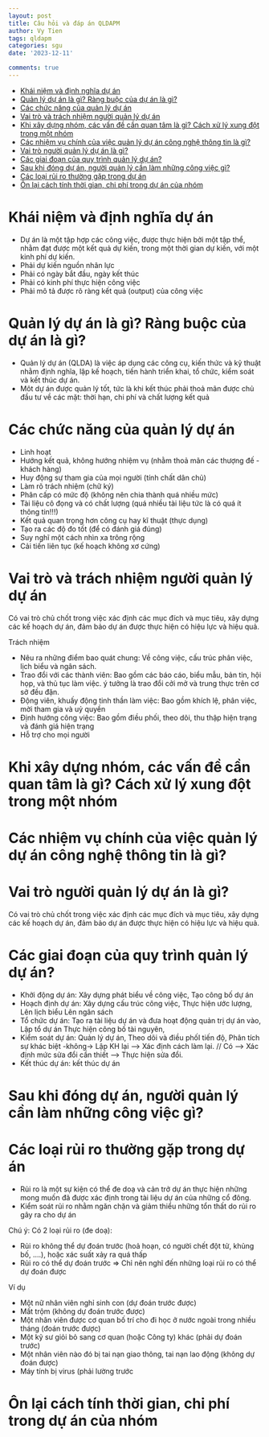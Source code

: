 ```yaml
---
layout: post
title: Câu hỏi và đáp án QLDAPM
author: Vy Tien
tags: qldapm
categories: sgu
date: '2023-12-11'

comments: true
---
```



<ul>
<li><a href="#khái-niệm-và-định-nghĩa-dự-án">Khái niệm và định nghĩa dự án</a></li>
<li><a href="#quản-lý-dự-án-là-gì-ràng-buộc-của-dự-án-là-gì">Quản lý dự án là gì? Ràng buộc của dự án là gì?</a></li>
<li><a href="#các-chức-năng-của-quản-lý-dự-án">Các chức năng của quản lý dự án</a></li>
<li><a href="#vai-trò-và-trách-nhiệm-người-quản-lý-dự-án">Vai trò và trách nhiệm người quản lý dự án</a></li>
<li><a href="#khi-xây-dựng-nhóm-các-vấn-đề-cần-quan-tâm-là-gì-cách-xử-lý-xung-đột-trong-một-nhóm">Khi xây dựng nhóm, các vấn đề cần quan tâm là gì? Cách xử lý xung đột trong một nhóm</a></li>
<li><a href="#các-nhiệm-vụ-chính-của-việc-quản-lý-dự-án-công-nghệ-thông-tin-là-gì">Các nhiệm vụ chính của việc quản lý dự án công nghệ thông tin là gì?</a></li>
<li><a href="#vai-trò-người-quản-lý-dự-án-là-gì">Vai trò người quản lý dự án là gì?</a></li>
<li><a href="#các-giai-đoạn-của-quy-trình-quản-lý-dự-án">Các giai đoạn của quy trình quản lý dự án?</a></li>
<li><a href="#sau-khi-đóng-dự-án-người-quản-lý-cần-làm-những-công-việc-gì">Sau khi đóng dự án, người quản lý cần làm những công việc gì?</a></li>
<li><a href="#các-loại-rủi-ro-thường-gặp-trong-dự-án">Các loại rủi ro thường gặp trong dự án</a></li>
<li><a href="#ôn-lại-cách-tính-thời-gian-chi-phí-trong-dự-án-của-nhóm">Ôn lại cách tính thời gian, chi phí trong dự án của nhóm</a></li>
</ul>


# Khái niệm và định nghĩa dự án

- Dự án là một tập hợp các công việc, được thực hiện bởi một tập thể, nhằm đạt được một kết quả dự kiến, trong một thời gian dự kiến, với một kinh phí dự kiến. 
- Phải dự kiến nguồn nhân lực 
- Phải có ngày bắt đầu, ngày kết thúc 
- Phải có kinh phí thực hiện công việc
-  Phải mô tả được rõ ràng kết quả (output) của công việc

# Quản lý dự án là gì? Ràng buộc của dự án là gì?

- Quản lý dự án (QLDA) là việc áp dụng các công cụ, kiến thức và kỹ thuật nhằm định nghĩa, lập kế hoạch, tiến hành triển khai, tổ chức, kiểm soát và kết thúc dự án. 
- Môt dự án được quản lý tốt, tức là khi kết thúc phải thoả mãn được chủ đầu tư về các mặt: thời hạn, chi phí và chất lượng kết quả

# Các chức năng của quản lý dự án

- Linh hoạt
- Hướng kết quả, không hướng nhiệm vụ (nhằm
thoả mãn các thượng đế - khách hàng)
- Huy động sự tham gia của mọi người (tính chất
dân chủ)
- Làm rõ trách nhiệm (chữ ký)
- Phân cấp có mức độ (không nên chia thành quá nhiều mức)
- Tài liệu cô đọng và có chất lượng (quá nhiều tài liệu tức là có quá ít thông tin!!!)
- Kết quả quan trọng hơn công cụ hay kĩ thuật  (thực dụng)
- Tạo ra các độ đo tốt (để có đánh giá đúng)
- Suy nghĩ một cách nhìn xa trông rộng
- Cải tiến liên tục (kế hoạch không xơ cứng)

# Vai trò và trách nhiệm người quản lý dự án

Có vai trò chủ chốt trong việc xác định các mục đích và mục tiêu, xây dựng các kế hoạch dự án, đảm bảo dự án được thực hiện có hiệu lực và hiệu quả.

Trách nhiệm
- Nêu ra những điểm bao quát chung: Về công việc, cấu trúc phân việc, lịch biểu và ngân sách.
- Trao đổi với các thành viên: Bao gồm các báo cáo, biểu mẫu, bản tin, hội họp, và thủ tục làm việc. ý tưởng là trao đổi cởi mở và trung thực trên cơ sở đều đặn.
- Động viên, khuấy động tinh thần làm việc: Bao gồm khích lệ, phân việc, mời tham gia và uỷ quyền
- Định hướng công việc: Bao gồm điều phối, theo dõi, thu thập hiện trạng và đánh giá hiện trạng
- Hỗ trợ cho mọi người

# Khi xây dựng nhóm, các vấn đề cần quan tâm là gì? Cách xử lý xung đột trong một nhóm



# Các nhiệm vụ chính của việc quản lý dự án công nghệ thông tin là gì?

# Vai trò người quản lý dự án là gì?

Có vai trò chủ chốt trong việc xác định các mục đích và mục tiêu, xây dựng các kế hoạch dự án, đảm bảo dự án được thực hiện có hiệu lực và hiệu quả.

# Các giai đoạn của quy trình quản lý dự án?

- Khởi động dự án: Xây dựng phát biểu về công việc, Tạo công bố dự án
- Hoạch định dự án: Xây dựng cấu trúc công việc, Thực hiện ước lượng, Lên lịch biểu Lên ngân sách
- Tổ chức dự án: Tạo ra tài liệu dự án và đưa hoạt động quản trị dự án vào, Lập tổ dự án Thực hiện công bố tài nguyên,
- Kiểm soát dự án: Quản lý dự án, Theo dõi và điều phốI tiến độ, Phân tích sự khác biệt  -không-> Lập KH lại --> Xác định cách làm lại. // Có --> Xác định mức sửa đổi cần thiết --> Thực hiện sửa đổi.
- Kết thúc dự án: kết thúc dự án

# Sau khi đóng dự án, người quản lý cần làm những công việc gì?

# Các loại rủi ro thường gặp trong dự án

- Rủi ro là một sự kiện có thể đe doạ và cản trở dự án thực hiện những mong muốn đã được xác định trong tài liệu dự án của những cổ đông. 
- Kiểm soát rủi ro nhằm ngăn chặn và giảm thiểu những tổn thất do rủi ro gây ra cho dự án

Chú ý: Có 2 loại rủi ro (đe doạ):
- Rủi ro không thể dự đoán trước (hoả hoạn, có người chết đột tử, khủng bố, ....), hoặc xác suất xảy ra quá thấp
- Rủi ro có thể dự đoán trước => Chỉ nên nghĩ đến những loại rủi ro có thể dự đoán được

Ví dụ

- Một nữ nhân viên nghỉ sinh con (dự đoán trước 
được)
- Mất trộm (không dự đoán trước được)
- Một nhân viên được cơ quan bố trí cho đi học ở nước ngoài trong nhiều tháng (đoán trước được)
- Một kỹ sư giỏi bỏ sang cơ quan (hoặc Công ty) khác (phải dự đoán trước)
- Một nhân viên nào đó bị tai nạn giao thông, tai nạn lao động (không dự đoán được)
- Máy tính bị virus (phải lường trước

# Ôn lại cách tính thời gian, chi phí trong dự án của nhóm



